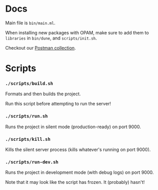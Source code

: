 # Docs

Main file is `bin/main.ml`.

When installing new packages with OPAM, make sure to add them to `libraries` in `bin/dune`, and `scripts/init.sh`.

Checkout our [Postman collection](https://warped-moon-285755.postman.co/workspace/Bocaml~a26ce1ab-6db1-4d26-aa45-114b3ce81672/collection/15334621-ea56c1af-bc1a-4daf-887d-a7d34f38e87f?action=share&creator=15334621).

# Scripts

### `./scripts/build.sh`

Formats and then builds the project.

Run this script before attempting to run the server!

### `./scripts/run.sh`

Runs the project in silent mode (production-ready) on port 9000.

### `./scripts/kill.sh`

Kills the silent server process (kills whatever's running on port 9000).

### `./scripts/run-dev.sh`

Runs the project in development mode (with debug logs) on port 9000.

Note that it may look like the script has frozen. It (probably) hasn't!
